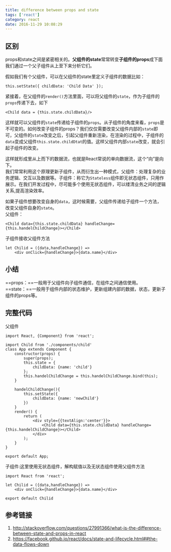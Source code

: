 ```yaml
---
title: difference between props and state
tags: ['react']
category: react
date: 2016-11-29 10:08:29
---
```


## 区别
props和state之间是紧密相关的。**父组件的state**常常转变**子组件的props**成下面我们通过一个父子组件从上至下来分析它们。
  
假如我们有个父组件，可以在父组件的state里定义子组件的数据比如：  
``` 
this.setState({ childData: 'Child Data' });  
```  
紧接着，在父组件的`render()`方法里面，可以将父组件的`state`，作为子组件的`props`传递下去，如下
```
<Child data = {this.state.childData}/>
```
这样就可以父组件的`state`传递给子组件的`props`。从子组件的角度来看，`props`是不可变的。如何改变子组件的props？我们仅仅需要改变父组件内部的`state`即可，父组件的`state`改变之后，引起父组件重新渲染，在渲染的过程中，子组件的`data`变成父组件`this.state.childDtat`的值。这样父组件内部`state`改变，就会引起子组件的改变。

这样就形成里从上而下的数据流，也就是React常说的单向数据流，这个“向”是向下。  
我们常常利用这个原理更新子组件，从而衍生出一种模式，父组件：处理复杂的业务逻辑、交互以及数据等。子组件：称它为`Stateless`组件即无状态组件，只用作展示。在我们开发过程中，尽可能多个使用无状态组件，可以缕清业务之间的逻辑关系,提高渲染效率。

如果子组件想要改变自身的`data`，这时候需要，父组件传递给子组件一个方法，改变父组件自身的`state`。  
父组件：
```
<Child data={this.state.childData} handleChange={this.handelChildChange}></Child>
```
子组件接收父组件方法
```
let Chilid = ({data,handleChange}) =>
    <div onClick={handleChange}>{data.name}</div>
```
## 小结
==props：==一般用于父组件向子组件通信，在组件之间通信使用。  
==state：==一般用于组件内部的状态维护，更新组建内部的数据，状态，更新子组件的props等。
## 完整代码
父组件
```
import React, {Component} from 'react';

import Child from './components/child'
class App extends Component {
    constructor(props) {
        super(props);
        this.state = {
            childData: {name: 'child'}
        };
        this.handelChildChange = this.handelChildChange.bind(this);
    }

    handelChildChange(){
        this.setState({
            childData: {name: 'newChild'}
        })
    }
    render() {
        return (
            <div style={{textAlign:'center'}}>
                <Child data={this.state.childData} handleChange={this.handelChildChange}></Child>
            </div>
        );
    }
}

export default App;
```

子组件:这里使用无状态组件，解构赋值以及无状态组件使用父组件方法
```
import React from 'react';

let Chilid = ({data,handleChange}) =>
    <div onClick={handleChange}>{data.name}</div>

export default Chilid
```



## 参考链接 
1. http://stackoverflow.com/questions/27991366/what-is-the-difference-between-state-and-props-in-react
2. https://facebook.github.io/react/docs/state-and-lifecycle.html##the-data-flows-down
